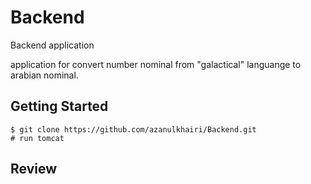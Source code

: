 # Backend
Backend application

application for convert number nominal from "galactical" languange to arabian nominal.


## Getting Started
```shell
$ git clone https://github.com/azanulkhairi/Backend.git
# run tomcat
```
## Review

